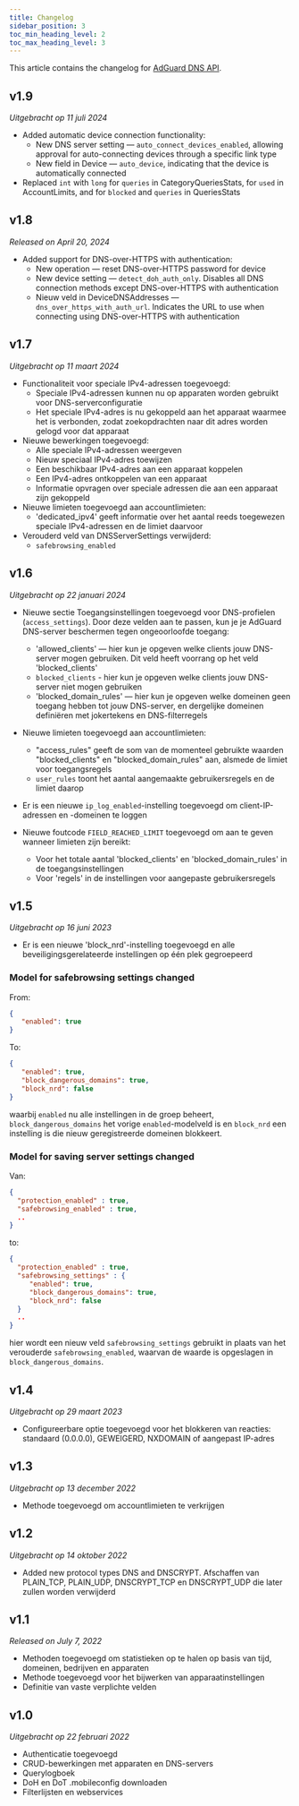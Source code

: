 ```yaml
---
title: Changelog
sidebar_position: 3
toc_min_heading_level: 2
toc_max_heading_level: 3
---
```


<!--
    Changelog is from here:
    https://api.adguard-dns.io/static/api/CHANGELOG.md
-->

This article contains the changelog for [AdGuard DNS API](private-dns/api/overview.md).

## v1.9

_Uitgebracht op 11 juli 2024_

- Added automatic device connection functionality:
  - New DNS server setting — `auto_connect_devices_enabled`, allowing approval for auto-connecting devices through a specific link type
  - New field in Device — `auto_device`, indicating that the device is automatically connected
- Replaced `int` with `long` for `queries` in CategoryQueriesStats, for `used` in AccountLimits, and for `blocked` and `queries` in QueriesStats

## v1.8

_Released on April 20, 2024_

- Added support for DNS-over-HTTPS with authentication:
  - New operation — reset DNS-over-HTTPS password for device
  - New device setting — `detect_doh_auth_only`. Disables all DNS connection methods except DNS-over-HTTPS with authentication
  - Nieuw veld in DeviceDNSAddresses — `dns_over_https_with_auth_url`. Indicates the URL to use when connecting using DNS-over-HTTPS with authentication

## v1.7

_Uitgebracht op 11 maart 2024_

- Functionaliteit voor speciale IPv4-adressen toegevoegd:
  - Speciale IPv4-adressen kunnen nu op apparaten worden gebruikt voor DNS-serverconfiguratie
  - Het speciale IPv4-adres is nu gekoppeld aan het apparaat waarmee het is verbonden, zodat zoekopdrachten naar dit adres worden gelogd voor dat apparaat
- Nieuwe bewerkingen toegevoegd:
  - Alle speciale IPv4-adressen weergeven
  - Nieuw speciaal IPv4-adres toewijzen
  - Een beschikbaar IPv4-adres aan een apparaat koppelen
  - Een IPv4-adres ontkoppelen van een apparaat
  - Informatie opvragen over speciale adressen die aan een apparaat zijn gekoppeld
- Nieuwe limieten toegevoegd aan accountlimieten:
  - 'dedicated_ipv4' geeft informatie over het aantal reeds toegewezen speciale IPv4-adressen en de limiet daarvoor
- Verouderd veld van DNSServerSettings verwijderd:
  - `safebrowsing_enabled`

## v1.6

_Uitgebracht op 22 januari 2024_

- Nieuwe sectie Toegangsinstellingen toegevoegd voor DNS-profielen (`access_settings`). Door deze velden aan te passen, kun je je AdGuard DNS-server beschermen tegen ongeoorloofde toegang:

  - 'allowed_clients' — hier kun je opgeven welke clients jouw DNS-server mogen gebruiken. Dit veld heeft voorrang op het veld 'blocked_clients'
  - `blocked_clients` - hier kun je opgeven welke clients jouw DNS-server niet mogen gebruiken
  - 'blocked_domain_rules' — hier kun je opgeven welke domeinen geen toegang hebben tot jouw DNS-server, en dergelijke domeinen definiëren met jokertekens en DNS-filterregels

- Nieuwe limieten toegevoegd aan accountlimieten:

  - "access_rules" geeft de som van de momenteel gebruikte waarden "blocked_clients" en "blocked_domain_rules" aan, alsmede de limiet voor toegangsregels
  - `user_rules` toont het aantal aangemaakte gebruikersregels en de limiet daarop

- Er is een nieuwe `ip_log_enabled`-instelling toegevoegd om client-IP-adressen en -domeinen te loggen

- Nieuwe foutcode `FIELD_REACHED_LIMIT` toegevoegd om aan te geven wanneer limieten zijn bereikt:

  - Voor het totale aantal 'blocked_clients' en 'blocked_domain_rules' in de toegangsinstellingen
  - Voor 'regels' in de instellingen voor aangepaste gebruikersregels

## v1.5

_Uitgebracht op 16 juni 2023_

- Er is een nieuwe 'block_nrd'-instelling toegevoegd en alle beveiligingsgerelateerde instellingen op één plek gegroepeerd

### Model for safebrowsing settings changed

From:

```json
{
   "enabled": true
}
```

To:

```json
{
   "enabled": true,
   "block_dangerous_domains": true,
   "block_nrd": false
}
```

waarbij `enabled` nu alle instellingen in de groep beheert, `block_dangerous_domains` het vorige `enabled`-modelveld is en `block_nrd` een instelling is die nieuw geregistreerde domeinen blokkeert.

### Model for saving server settings changed

Van:

```json
{
  "protection_enabled" : true,
  "safebrowsing_enabled" : true,
  ..
}
```

to:

```json
{
  "protection_enabled" : true,
  "safebrowsing_settings" : {
     "enabled": true,
     "block_dangerous_domains": true,
     "block_nrd": false
  }
  ..
}
```

hier wordt een nieuw veld `safebrowsing_settings` gebruikt in plaats van het verouderde `safebrowsing_enabled`, waarvan de waarde is opgeslagen in `block_dangerous_domains`.

## v1.4

_Uitgebracht op 29 maart 2023_

- Configureerbare optie toegevoegd voor het blokkeren van reacties: standaard (0.0.0.0), GEWEIGERD, NXDOMAIN of aangepast IP-adres

## v1.3

_Uitgebracht op 13 december 2022_

- Methode toegevoegd om accountlimieten te verkrijgen

## v1.2

_Uitgebracht op 14 oktober 2022_

- Added new protocol types DNS and DNSCRYPT. Afschaffen van PLAIN_TCP, PLAIN_UDP, DNSCRYPT_TCP en DNSCRYPT_UDP die later zullen worden verwijderd

## v1.1

_Released on July 7, 2022_

- Methoden toegevoegd om statistieken op te halen op basis van tijd, domeinen, bedrijven en apparaten
- Methode toegevoegd voor het bijwerken van apparaatinstellingen
- Definitie van vaste verplichte velden

## v1.0

_Uitgebracht op 22 februari 2022_

- Authenticatie toegevoegd
- CRUD-bewerkingen met apparaten en DNS-servers
- Querylogboek
- DoH en DoT .mobileconfig downloaden
- Filterlijsten en webservices
